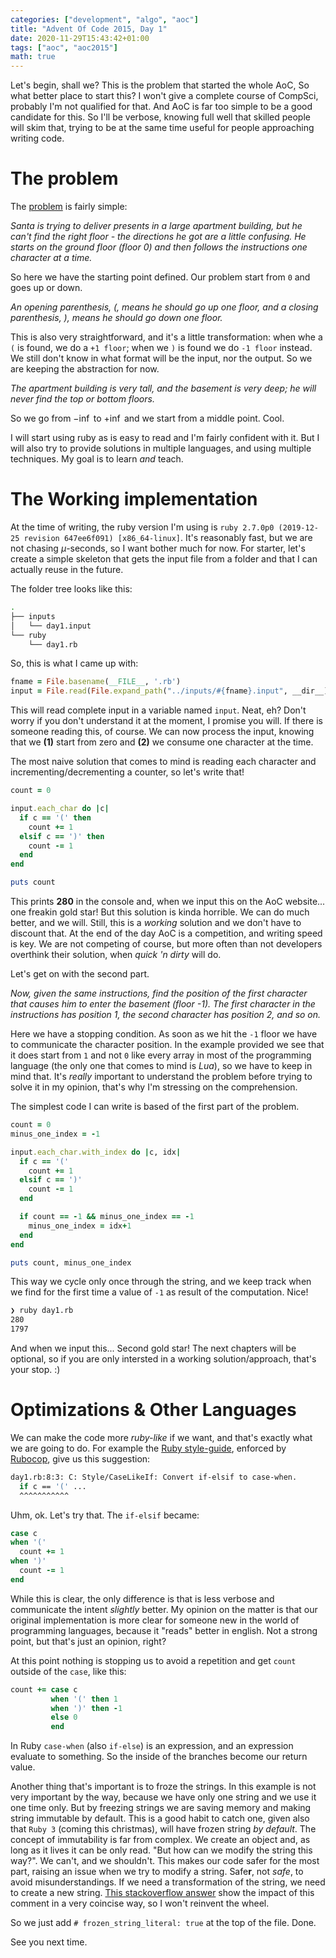 ```yaml
---
categories: ["development", "algo", "aoc"]
title: "Advent Of Code 2015, Day 1"
date: 2020-11-29T15:43:42+01:00
tags: ["aoc", "aoc2015"]
math: true
---
```


Let's begin, shall we? This is the problem that started the whole AoC, So what better place to start this? I won't give
a complete course of CompSci, probably I'm not qualified for that. And AoC is far too simple to be a good candidate for
this. So I'll be verbose, knowing full well that skilled people will skim that, trying to be at the same time useful for
people approaching writing code.

# The problem

The [problem](https://adventofcode.com/2015/day/1) is fairly simple:

_Santa is trying to deliver presents in a large apartment building, but he can't find the right floor - the directions
he got are a little confusing. He starts on the ground floor (floor 0) and then follows the instructions one character
at a time._

So here we have the starting point defined. Our problem start from `0` and goes up or down.

_An opening parenthesis, (, means he should go up one floor, and a closing parenthesis, ), means he should go down one
floor._

This is also very straightforward, and it's a little transformation: when whe a `(` is found, we do a `+1 floor`; when
we `)` is found we do `-1 floor` instead. We still don't know in what format will be the input, nor the output. So we
are keeping the abstraction for now.

_The apartment building is very tall, and the basement is very deep; he will never find the top or bottom floors._

So we go from $-\inf$ to $+\inf$ and we start from a middle point. Cool.

I will start using ruby as is easy to read and I'm fairly confident with it. But I will also try to provide solutions in multiple languages, and using multiple techniques. My goal is to learn _and_ teach.

# The Working implementation

At the time of writing, the ruby version I'm using is `ruby 2.7.0p0 (2019-12-25 revision 647ee6f091) [x86_64-linux]`. It's reasonably fast, but we are not chasing $\mu$-seconds, so I want bother much for now. For starter, let's create a simple skeleton that gets the input file from a folder and that I can actually reuse in the future.

The folder tree looks like this:

```sh
.
├── inputs
│   └── day1.input
└── ruby
    └── day1.rb
```

So, this is what I came up with:

```ruby
fname = File.basename(__FILE__, '.rb')
input = File.read(File.expand_path("../inputs/#{fname}.input", __dir__))
```

This will read complete input in a variable named `input`. Neat, eh? Don't worry if you don't understand it at the
moment, I promise you will. If there is someone reading this, of course. We can now process the input, knowing that we
**(1)** start from zero and **(2)** we consume one character at the time.

The most naive solution that comes to mind is reading each character and incrementing/decrementing a counter, so let's
write that!

```ruby
count = 0

input.each_char do |c|
  if c == '(' then
    count += 1
  elsif c == ')' then
    count -= 1
  end
end

puts count
```

This prints **280** in the console and, when we input this on the AoC website... one freakin gold star! But this
solution is kinda horrible. We can do much better, and we will. Still, this is a _working_ solution and we don't have to
discount that. At the end of the day AoC is a competition, and writing speed is key. We are not competing of course, but
more often than not developers overthink their solution, when _quick 'n dirty_ will do.

Let's get on with the second part.

_Now, given the same instructions, find the position of the first character that causes him to enter the basement (floor
-1). The first character in the instructions has position 1, the second character has position 2, and so on._

Here we have a stopping condition. As soon as we hit the `-1` floor we have to communicate the character position. In
the example provided we see that it does start from `1` and not `0` like every array in most of the programming language
(the only one that comes to mind is _Lua_), so we have to keep in mind that. It's _really_ important to understand the
problem before trying to solve it in my opinion, that's why I'm stressing on the comprehension.

The simplest code I can write is based of the first part of the problem.

```ruby
count = 0
minus_one_index = -1

input.each_char.with_index do |c, idx|
  if c == '('
    count += 1
  elsif c == ')'
    count -= 1
  end

  if count == -1 && minus_one_index == -1
    minus_one_index = idx+1
  end
end

puts count, minus_one_index
```

This way we cycle only once through the string, and we keep track when we find for the first time a value of `-1` as
result of the computation. Nice!

```sh
❯ ruby day1.rb
280
1797
```

And when we input this... Second gold star! The next chapters will be optional, so if you are only intersted in a
working solution/approach, that's your stop. :)

# Optimizations & Other Languages

We can make the code more _ruby-like_ if we want, and that's exactly what we are going to do. For example the [Ruby
style-guide](https://rubystyle.guide/), enforced by [Rubocop](https://rubocop.org/), give us this suggestion:

```sh
day1.rb:8:3: C: Style/CaseLikeIf: Convert if-elsif to case-when.
  if c == '(' ...
  ^^^^^^^^^^^
```

Uhm, ok. Let's try that. The `if-elsif` became:

```ruby
case c
when '('
  count += 1
when ')'
  count -= 1
end
```

While this is clear, the only difference is that is less verbose and communicate the intent _slightly_ better. My
opinion on the matter is that our original implementation is more clear for someone new in the world of programming
languages, because it "reads" better in english. Not a strong point, but that's just an opinion, right?

At this point nothing is stopping us to avoid a repetition and get `count` outside of the `case`, like this:

```ruby
count += case c
         when '(' then 1
         when ')' then -1
         else 0
         end
```

In Ruby `case-when` (also `if-else`) is an expression, and an expression evaluate to something. So the inside of the
branches become our return value.

Another thing that's important is to froze the strings. In this example is not very important by the way, because we
have only one string and we use it one time only. But by freezing strings we are saving memory and making string
immutable by default. This is a good habit to catch one, given also that `Ruby 3` (coming this christmas), will have
frozen string _by default_. The concept of immutability is far from complex. We create an object and, as long as it
lives it can be only read. "But how can we modify the string this way?". We can't, and we shouldn't. This makes our code
safer for the most part, raising an issue when we try to modify a string. Safe**r**, not _safe_, to avoid
misunderstandings. If we need a transformation of the string, we need to create a new string. [This stackoverflow
answer](https://stackoverflow.com/a/55900180) show the impact of this comment in a very coincise way, so I won't
reinvent the wheel.

So we just add `# frozen_string_literal: true` at the top of the file. Done.

See you next time.
